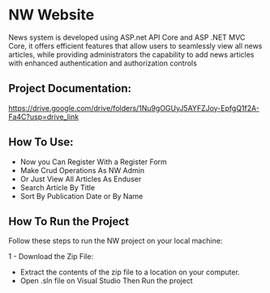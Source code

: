 # NW Website
News system is developed using ASP.net API Core and ASP .NET MVC Core, it offers efficient features that allow users to seamlessly view all news articles, while providing administrators the capability to add news articles with enhanced authentication and authorization controls

## Project Documentation:
  https://drive.google.com/drive/folders/1Nu9gOGUyJ5AYFZJoy-EpfgQ1f2A-Fa4C?usp=drive_link

## How To Use:
   - Now you Can Register With a Register Form
   - Make Crud Operations As NW Admin
   - Or Just View All Articles As Enduser
   - Search Article By Title
   - Sort By Publication Date or By Name

## How To Run the Project
Follow these steps to run the NW project on your local machine:

 1 - Download the Zip File:

   - Extract the contents of the zip file to a location on your computer.
   - Open .sln file on Visual Studio Then Run the project

